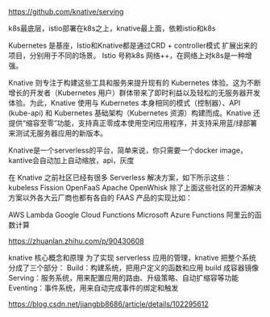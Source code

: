https://github.com/knative/serving

k8s最底层，istio部署在k8s之上，knative最上面，依赖istio和k8s


Kubernetes 是基座，Istio和Knative都是通过CRD + controller模式 扩展出来的项目，分别用于不同的场景。
Istio 号称k8s 网络++，在网络上对k8s是一种增强。


Knative 则专注于构建这些工具和服务来提升现有的 Kubernetes 体验。这为不断增长的开发者（Kubernetes 用户）群体带来了即时利益以及轻松的无服务器开发体验。为此，Knative 使用与 Kubernetes 本身相同的模式（控制器）、API (kube-api) 和 Kubernetes 基础架构（Kubernetes 资源）构建而成。Knative 还提供“缩容至零”功能，支持真正零成本使用空闲应用程序，并支持采用蓝/绿部署来测试无服务器应用的新版本。

Knative是一个serverless的平台，简单来说，你只需要一个docker image，kantive会自动加上自动缩放，api，灰度



在 Knative 之前社区已经有很多 Serverless 解决方案，如下所示这些：
kubeless
Fission
OpenFaaS
Apache OpenWhisk
除了上面这些社区的开源解决方案以外各大云厂商也都有各自的 FAAS 产品的实现比如：

AWS Lambda
Google Cloud Functions
Microsoft Azure Functions
阿里云的函数计算

https://zhuanlan.zhihu.com/p/90430608



knative 核心概念和原理
为了实现 serverless 应用的管理，knative 把整个系统分成了三个部分：
Build：构建系统，把用户定义的函数和应用 build 成容器镜像
Serving：服务系统，用来配置应用的路由、升级策略、自动扩缩容等功能
Eventing：事件系统，用来自动完成事件的绑定和触发


https://blog.csdn.net/jiangbb8686/article/details/102295612

